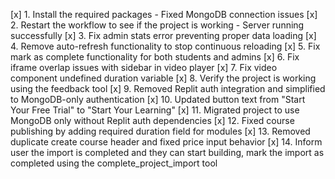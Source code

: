 [x] 1. Install the required packages - Fixed MongoDB connection issues
[x] 2. Restart the workflow to see if the project is working - Server running successfully 
[x] 3. Fix admin stats error preventing proper data loading
[x] 4. Remove auto-refresh functionality to stop continuous reloading
[x] 5. Fix mark as complete functionality for both students and admins
[x] 6. Fix iframe overlap issues with sidebar in video player
[x] 7. Fix video component undefined duration variable
[x] 8. Verify the project is working using the feedback tool
[x] 9. Removed Replit auth integration and simplified to MongoDB-only authentication
[x] 10. Updated button text from "Start Your Free Trial" to "Start Your Learning"
[x] 11. Migrated project to use MongoDB only without Replit auth dependencies
[x] 12. Fixed course publishing by adding required duration field for modules
[x] 13. Removed duplicate create course header and fixed price input behavior
[x] 14. Inform user the import is completed and they can start building, mark the import as completed using the complete_project_import tool